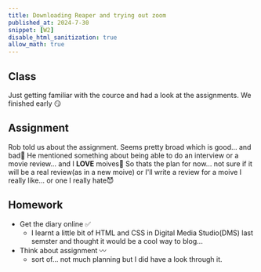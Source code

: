 ```yaml
---
title: Downloading Reaper and trying out zoom
published_at: 2024-7-30
snippet: [W2] 
disable_html_sanitization: true
allow_math: true
---
```


## Class

Just getting familiar with the cource and had a look at the assignments. 
We finished early 😏


## Assignment

Rob told us about the assignment. Seems pretty broad which is good... and bad🤔
He mentioned something about being able to do an interview or a movie review... and I **LOVE** moives🤩
So thats the plan for now... not sure if it will be a real review(as in a new moive) or I'll write a review for a moive I really like... or one I really hate😈

## Homework

- Get the diary online ✅
    - I learnt a little bit of HTML and CSS in Digital Media Studio(DMS) last semster and thought it would be a cool way to blog... 
- Think about assignment 〰️
    - sort of... not much planning but I did have a look through it.


